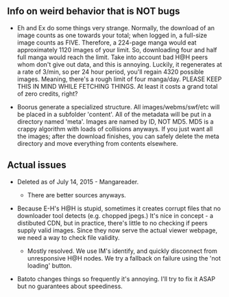 Info on weird behavior that is NOT bugs
----------------

 * Eh and Ex do some things very strange. Normally, the download of an image counts as one towards your total; when logged in, a full-size image counts as FIVE. Therefore, a 224-page manga would eat approximately 1120 images of your limit. So, downloading four and half full manga would reach the limit. Take into account bad H@H peers whom don't give out data, and this is annoying. Luckily, it regenerates at a rate of 3/min, so per 24 hour period, you'll regain 4320 possible images. Meaning, there's a rough limit of four manga/day. PLEASE KEEP THIS IN MIND WHILE FETCHING THINGS. At least it costs a grand total of zero credits, right?

 * Boorus generate a specialized structure. All images/webms/swf/etc will be placed in a subfolder 'content'. All of the metadata will be put in a directory named 'meta'. Images are named by ID, NOT MD5. MD5 is a crappy algorithm with loads of collisions anyways. If you just want all the images; after the download finishes, you can safely delete the meta directory and move everything from contents elsewhere.

Actual issues
----------------

 * Deleted as of July 14, 2015 - Mangareader.
   * There are better sources anyways.

 * Because E-H's H@H is stupid, sometimes it creates corrupt files that no downloader tool detects (e.g. chopped jpegs.) It's nice in concept - a distibuted CDN, but in practice, there's little to no checking if peers supply valid images. Since they now serve the actual viewer webpage, we need a way to check file validity.
   * Mostly resolved. We use IM's identify, and quickly disconnect from unresponsive H@H nodes. We try a fallback on failure using the 'not loading' button.

 * Batoto changes things so frequently it's annoying. I'll try to fix it ASAP but no guarantees about speediness.
